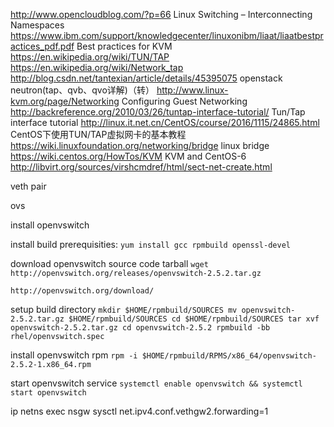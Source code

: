 http://www.opencloudblog.com/?p=66 Linux Switching – Interconnecting Namespaces
https://www.ibm.com/support/knowledgecenter/linuxonibm/liaat/liaatbestpractices_pdf.pdf Best practices for KVM
https://en.wikipedia.org/wiki/TUN/TAP
https://en.wikipedia.org/wiki/Network_tap
http://blog.csdn.net/tantexian/article/details/45395075 openstack neutron(tap、qvb、qvo详解)（转）
http://www.linux-kvm.org/page/Networking Configuring Guest Networking
http://backreference.org/2010/03/26/tuntap-interface-tutorial/ Tun/Tap interface tutorial
http://linux.it.net.cn/CentOS/course/2016/1115/24865.html CentOS下使用TUN/TAP虚拟网卡的基本教程
https://wiki.linuxfoundation.org/networking/bridge linux bridge
https://wiki.centos.org/HowTos/KVM KVM and CentOS-6
http://libvirt.org/sources/virshcmdref/html/sect-net-create.html 


veth pair

ovs

install openvswitch 

install build prerequisities:
    `yum install gcc rpmbuild openssl-devel `

download openvswitch source code tarball
    `wget http://openvswitch.org/releases/openvswitch-2.5.2.tar.gz`

    http://openvswitch.org/download/

setup build directory
    `
    mkdir $HOME/rpmbuild/SOURCES
    mv openvswitch-2.5.2.tar.gz $HOME/rpmbuild/SOURCES
    cd $HOME/rpmbuild/SOURCES
    tar xvf openvswitch-2.5.2.tar.gz
    cd openvswitch-2.5.2
    rpmbuild -bb rhel/openvswitch.spec
    `

install openvswitch rpm
    `rpm -i $HOME/rpmbuild/RPMS/x86_64/openvswitch-2.5.2-1.x86_64.rpm`
    
start openvswitch service
    `systemctl enable openvswitch && systemctl start openvswitch`




ip netns exec nsgw sysctl net.ipv4.conf.vethgw2.forwarding=1